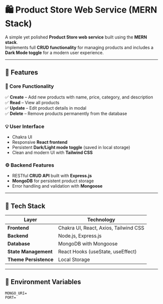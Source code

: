 # 🛍️ Product Store Web Service (MERN Stack)

A simple yet polished **Product Store web service** built using the **MERN stack**.  
Implements full **CRUD functionality** for managing products and includes a **Dark Mode toggle** for a modern user experience.

---

## 🚀 Features

### 🧱 Core Functionality
✅ **Create** – Add new products with name, price, category, and description  
✅ **Read** – View all products<br>
✅ **Update** – Edit product details in modal  
✅ **Delete** – Remove products permanently from the database  

### 💡 User Interface
- Chakra UI
- Responsive **React frontend**
- Persistent **Dark/Light mode toggle** (saved in local storage)
- Clean and modern UI with **Tailwind CSS**

### ⚙️ Backend Features
- RESTful **CRUD API** built with **Express.js**  
- **MongoDB** for persistent product storage  
- Error handling and validation with **Mongoose**  

---

## 🧩 Tech Stack

| Layer | Technology |
|-------|-------------|
| **Frontend** | Chakra UI, React, Axios, Tailwind CSS |
| **Backend** | Node.js, Express.js |
| **Database** | MongoDB with Mongoose |
| **State Management** | React Hooks (useState, useEffect) |
| **Theme Persistence** | Local Storage |

---

## 🧩 Environment Variables

```
MONGO_URI=
PORT=





